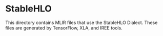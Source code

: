 # StableHLO

This directory contains MLIR files that use the StableHLO Dialect. These files are generated
by TensorFlow, XLA, and IREE tools.
